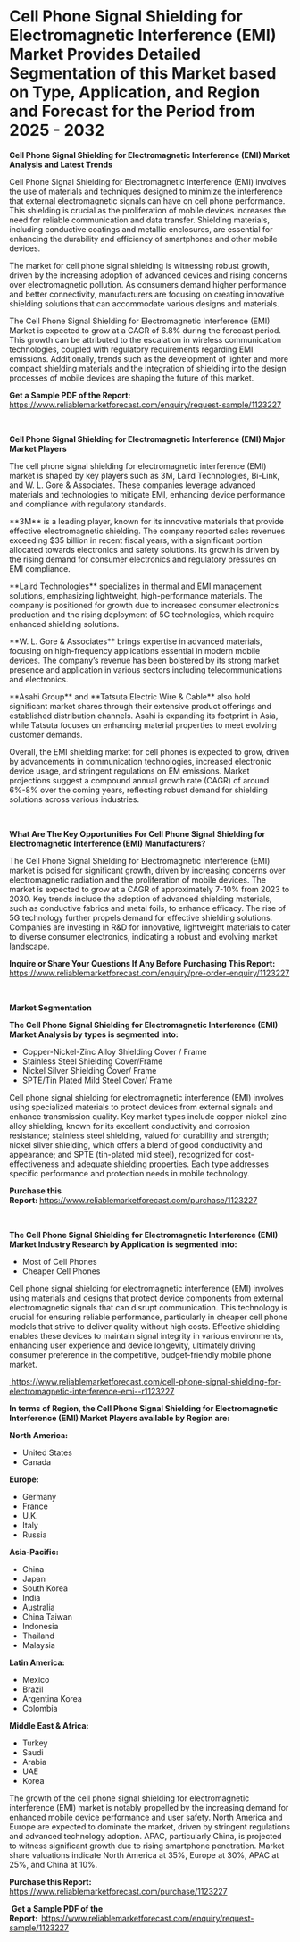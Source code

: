 <p><h1>Cell Phone Signal Shielding for Electromagnetic Interference (EMI) Market Provides Detailed Segmentation of this Market based on Type, Application, and Region and Forecast for the Period from 2025 - 2032</h1></p><p><strong>Cell Phone Signal Shielding for Electromagnetic Interference (EMI) Market Analysis and Latest Trends</strong></p>
<p><p>Cell Phone Signal Shielding for Electromagnetic Interference (EMI) involves the use of materials and techniques designed to minimize the interference that external electromagnetic signals can have on cell phone performance. This shielding is crucial as the proliferation of mobile devices increases the need for reliable communication and data transfer. Shielding materials, including conductive coatings and metallic enclosures, are essential for enhancing the durability and efficiency of smartphones and other mobile devices.</p><p>The market for cell phone signal shielding is witnessing robust growth, driven by the increasing adoption of advanced devices and rising concerns over electromagnetic pollution. As consumers demand higher performance and better connectivity, manufacturers are focusing on creating innovative shielding solutions that can accommodate various designs and materials. </p><p>The Cell Phone Signal Shielding for Electromagnetic Interference (EMI) Market is expected to grow at a CAGR of 6.8% during the forecast period. This growth can be attributed to the escalation in wireless communication technologies, coupled with regulatory requirements regarding EMI emissions. Additionally, trends such as the development of lighter and more compact shielding materials and the integration of shielding into the design processes of mobile devices are shaping the future of this market.</p></p>
<p><strong>Get a Sample PDF of the Report:&nbsp;</strong> <a href="https://www.reliablemarketforecast.com/enquiry/request-sample/1123227?utm_campaign=3126&utm_medium=2&utm_source=Github&utm_content=ia&utm_term=12042025&utm_id=cell-phone-signal-shielding-for-electromagnetic-interference-emi">https://www.reliablemarketforecast.com/enquiry/request-sample/1123227</a></p>
<p>&nbsp;</p>
<p><strong>Cell Phone Signal Shielding for Electromagnetic Interference (EMI) Major Market Players</strong></p>
<p><p>The cell phone signal shielding for electromagnetic interference (EMI) market is shaped by key players such as 3M, Laird Technologies, Bi-Link, and W. L. Gore & Associates. These companies leverage advanced materials and technologies to mitigate EMI, enhancing device performance and compliance with regulatory standards.</p><p>**3M** is a leading player, known for its innovative materials that provide effective electromagnetic shielding. The company reported sales revenues exceeding $35 billion in recent fiscal years, with a significant portion allocated towards electronics and safety solutions. Its growth is driven by the rising demand for consumer electronics and regulatory pressures on EMI compliance.</p><p>**Laird Technologies** specializes in thermal and EMI management solutions, emphasizing lightweight, high-performance materials. The company is positioned for growth due to increased consumer electronics production and the rising deployment of 5G technologies, which require enhanced shielding solutions.</p><p>**W. L. Gore & Associates** brings expertise in advanced materials, focusing on high-frequency applications essential in modern mobile devices. The company’s revenue has been bolstered by its strong market presence and application in various sectors including telecommunications and electronics.</p><p>**Asahi Group** and **Tatsuta Electric Wire & Cable** also hold significant market shares through their extensive product offerings and established distribution channels. Asahi is expanding its footprint in Asia, while Tatsuta focuses on enhancing material properties to meet evolving customer demands.</p><p>Overall, the EMI shielding market for cell phones is expected to grow, driven by advancements in communication technologies, increased electronic device usage, and stringent regulations on EM emissions. Market projections suggest a compound annual growth rate (CAGR) of around 6%-8% over the coming years, reflecting robust demand for shielding solutions across various industries.</p></p>
<p>&nbsp;</p>
<p><strong>What Are The Key Opportunities For Cell Phone Signal Shielding for Electromagnetic Interference (EMI) Manufacturers?</strong></p>
<p><p>The Cell Phone Signal Shielding for Electromagnetic Interference (EMI) market is poised for significant growth, driven by increasing concerns over electromagnetic radiation and the proliferation of mobile devices. The market is expected to grow at a CAGR of approximately 7-10% from 2023 to 2030. Key trends include the adoption of advanced shielding materials, such as conductive fabrics and metal foils, to enhance efficacy. The rise of 5G technology further propels demand for effective shielding solutions. Companies are investing in R&D for innovative, lightweight materials to cater to diverse consumer electronics, indicating a robust and evolving market landscape.</p></p>
<p><strong>Inquire or Share Your Questions If Any Before Purchasing This Report:</strong> <a href="https://www.reliablemarketforecast.com/enquiry/pre-order-enquiry/1123227?utm_campaign=3126&utm_medium=2&utm_source=Github&utm_content=ia&utm_term=12042025&utm_id=cell-phone-signal-shielding-for-electromagnetic-interference-emi">https://www.reliablemarketforecast.com/enquiry/pre-order-enquiry/1123227</a></p>
<p>&nbsp;</p>
<p><strong>Market Segmentation</strong></p>
<p><strong>The Cell Phone Signal Shielding for Electromagnetic Interference (EMI) Market Analysis by types is segmented into:</strong></p>
<p><ul><li>Copper-Nickel-Zinc Alloy Shielding Cover / Frame</li><li>Stainless Steel Shielding Cover/Frame</li><li>Nickel Silver Shielding Cover/ Frame</li><li>SPTE/Tin Plated Mild Steel Cover/ Frame</li></ul></p>
<p><p>Cell phone signal shielding for electromagnetic interference (EMI) involves using specialized materials to protect devices from external signals and enhance transmission quality. Key market types include copper-nickel-zinc alloy shielding, known for its excellent conductivity and corrosion resistance; stainless steel shielding, valued for durability and strength; nickel silver shielding, which offers a blend of good conductivity and appearance; and SPTE (tin-plated mild steel), recognized for cost-effectiveness and adequate shielding properties. Each type addresses specific performance and protection needs in mobile technology.</p></p>
<p><strong>Purchase this Report:&nbsp;</strong><a href="https://www.reliablemarketforecast.com/purchase/1123227?utm_campaign=3126&utm_medium=2&utm_source=Github&utm_content=ia&utm_term=12042025&utm_id=cell-phone-signal-shielding-for-electromagnetic-interference-emi">https://www.reliablemarketforecast.com/purchase/1123227</a></p>
<p>&nbsp;</p>
<p><strong>The Cell Phone Signal Shielding for Electromagnetic Interference (EMI) Market Industry Research by Application is segmented into:</strong></p>
<p><ul><li>Most of Cell Phones</li><li>Cheaper Cell Phones</li></ul></p>
<p><p>Cell phone signal shielding for electromagnetic interference (EMI) involves using materials and designs that protect device components from external electromagnetic signals that can disrupt communication. This technology is crucial for ensuring reliable performance, particularly in cheaper cell phone models that strive to deliver quality without high costs. Effective shielding enables these devices to maintain signal integrity in various environments, enhancing user experience and device longevity, ultimately driving consumer preference in the competitive, budget-friendly mobile phone market.</p></p>
<p><a href="https://www.reliablemarketforecast.com/cell-phone-signal-shielding-for-electromagnetic-interference-emi--r1123227?utm_campaign=3126&utm_medium=2&utm_source=Github&utm_content=ia&utm_term=12042025&utm_id=cell-phone-signal-shielding-for-electromagnetic-interference-emi">&nbsp;https://www.reliablemarketforecast.com/cell-phone-signal-shielding-for-electromagnetic-interference-emi--r1123227</a></p>
<p><strong>In terms of Region, the Cell Phone Signal Shielding for Electromagnetic Interference (EMI) Market Players available by Region are:</strong></p>
<p>
    <p> <strong> North America: </strong>
        <ul>
            <li>United States</li>
            <li>Canada</li>
        </ul>
        </p> 
    <p> <strong> Europe: </strong>
        <ul>
            <li>Germany</li>
            <li>France</li>
            <li>U.K.</li>
            <li>Italy</li>
            <li>Russia</li>
        </ul>
        </p> 
    <p> <strong> Asia-Pacific: </strong>
        <ul>
            <li>China</li>
            <li>Japan</li>
            <li>South Korea</li>
            <li>India</li>
            <li>Australia</li>
            <li>China Taiwan</li>
            <li>Indonesia</li>
            <li>Thailand</li>
            <li>Malaysia</li>
        </ul>
        </p> 
    <p> <strong> Latin America: </strong>
        <ul>
            <li>Mexico</li>
            <li>Brazil</li>
            <li>Argentina Korea</li>
            <li>Colombia</li>
        </ul>
        </p> 
    <p> <strong> Middle East & Africa: </strong>
        <ul>
            <li>Turkey</li>
            <li>Saudi</li>
            <li>Arabia</li>
            <li>UAE</li>
            <li>Korea</li>
        </ul>
    </p>
    </p>
<p><p>The growth of the cell phone signal shielding for electromagnetic interference (EMI) market is notably propelled by the increasing demand for enhanced mobile device performance and user safety. North America and Europe are expected to dominate the market, driven by stringent regulations and advanced technology adoption. APAC, particularly China, is projected to witness significant growth due to rising smartphone penetration. Market share valuations indicate North America at 35%, Europe at 30%, APAC at 25%, and China at 10%.</p></p>
<p><strong>Purchase this Report: </strong><a href="https://www.reliablemarketforecast.com/purchase/1123227?utm_campaign=3126&utm_medium=2&utm_source=Github&utm_content=ia&utm_term=12042025&utm_id=cell-phone-signal-shielding-for-electromagnetic-interference-emi">https://www.reliablemarketforecast.com/purchase/1123227</a></p>
<p>&nbsp;<strong>Get a Sample PDF of the Report:&nbsp;&nbsp;</strong><a href="https://www.reliablemarketforecast.com/enquiry/request-sample/1123227?utm_campaign=3126&utm_medium=2&utm_source=Github&utm_content=ia&utm_term=12042025&utm_id=cell-phone-signal-shielding-for-electromagnetic-interference-emi">https://www.reliablemarketforecast.com/enquiry/request-sample/1123227</a></p>
<p><strong></strong></p>
<p><p></p><p></p><p></p></p>